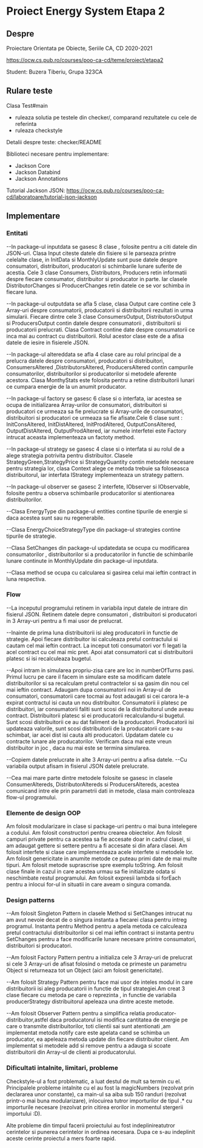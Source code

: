 # Proiect Energy System Etapa 2

## Despre

Proiectare Orientata pe Obiecte, Seriile CA, CD
2020-2021

<https://ocw.cs.pub.ro/courses/poo-ca-cd/teme/proiect/etapa2>

Student: Buzera Tiberiu, Grupa 323CA

## Rulare teste

Clasa Test#main
  * ruleaza solutia pe testele din checker/, comparand rezultatele cu cele de referinta
  * ruleaza checkstyle

Detalii despre teste: checker/README

Biblioteci necesare pentru implementare:
* Jackson Core 
* Jackson Databind 
* Jackson Annotations

Tutorial Jackson JSON: 
<https://ocw.cs.pub.ro/courses/poo-ca-cd/laboratoare/tutorial-json-jackson>

## Implementare

### Entitati

--In package-ul inputdata se gasesc 8 clase , folosite pentru a citi datele din JSON-uri.
Clasa Input citeste datele din fisiere si le parseaza printre celelalte clase,
in InitData si MonthlyUpdate sunt puse datele despre consumatori, distribuitori,
producatori si schimbarile lunare suferite de acestia. 
Cele 3 clase Consumers, Distributors, Producers retin informatii despre fiecare consumator, 
distribuitor si producator in parte.
Iar clasele DistributorChanges si ProducerChanges retin datele ce se vor schimba in fiecare 
luna.

--In package-ul outputdata se afla 5 clase, clasa Output care contine cele 3 Array-uri despre 
consumatorii, producatorii si distribuitorii rezultati in urma simularii. 
Fiecare dintre cele 3 clase ConsumersOutput, DistributorsOutput si ProducersOutput 
contin datele despre consumatorii , distribuitorii si producatorii prelucrati.
Clasa Contract contine date despre consumatorii ce inca mai au contract cu distribuitorii.
Rolul acestor clase este de a afisa datele de iesire in fisierele JSON.

--In package-ul altereddata se afla 4 clase care au rolul principal de a prelucra datele 
despre consumatori, producatori si distribuitori, ConsumersAltered ,DistributorsAltered, 
ProducersAltered contin campurile consumatorilor, distribuitorilor si producatorilor si 
metodele aferente acestora. Clasa MonthyStats este folosita pentru a retine distribuitorii 
lunari ce cumpara energie de la un anumit producator.

--In package-ul factory se gasesc 6 clase si o interfata, iar acestea se ocupa de initializarea 
Array-urilor de consumatori, distribuitori si producatori ce urmeaza sa fie prelucrate si
Array-urile de consumatori, distribuitori si producatori ce urmeaza sa fie afisate.Cele 6 
clase sunt : InitConsAltered, InitDistAltered, InitProdAltered, OutputConsAltered, 
OutputDistAltered, OutputProdAltered, iar numele interfetei este Factory intrucat
aceasta implementeaza un factoty method.

--In package-ul strategy se gasesc 4 clase si o interfata si au rolul de a alege strategia 
potrivita pentru distribuitor. Clasele StrategyGreen,StrategyPrice si StrategyQuantity contin 
metodele necesare pentru strategia lor, clasa Context alege ce metoda trebuie sa foloseasca 
distribuitorul, iar interfata IStrategy implementeaza un strategy pattern.

--In package-ul observer se gasesc 2 interfete, IObserver si IObservable, folosite pentru 
a observa schimbarile producatorilor si atentionarea distribuitorilor.

--Clasa EnergyType din package-ul entities contine tipurile de energie si daca acestea sunt 
sau nu regenerabile.

--Clasa EnergyChoiceStrategyType din package-ul strategies contine tipurile de strategie.

--Clasa SetChanges din package-ul updatedata se ocupa cu modificarea consumatorilor , 
distribuitorilor si a producatorilor in functie de schimbarile lunare continute in MonthlyUpdate 
din package-ul inputdata.

--Clasa method se ocupa cu calcularea si gasirea celui mai ieftin contract in luna respectiva.


### Flow

--La inceputul programului retinem in variabila input datele de intrare din fisierul JSON.
Retinem datele depre consumatori , distribuitori si producatori in 3 Array-uri pentru a fi mai 
usor de prelucrat.

--Inainte de prima luna distribuitorii isi aleg producatorii in functie de strategie.
Apoi fiecare distribuitor isi calculeaza pretul contractului si cautam cel mai ieftin contract.
La inceput toti consumatori vor fi legati la acel contract cu cel mai mic pret.
Apoi atat consumatorii cat si distribuitorii platesc si isi recalculeaza bugetul.

--Apoi intram in simularea propriu-zisa care are loc in numberOfTurns pasi.
Primul lucru pe care il facem in simulare este sa modificam datele distribuitorilor si sa 
recalculam pretul contractelor si sa gasim din nou cel mai ieftin contract.
Adaugam dupa consumatorii noi in Array-ul de consumatori, consumatorii care tocmai au fost adaugati
si cei carora le-a expirat contractul isi cauta un nou distribuitor.
Consumatorii ii platesc pe distribuitori, iar consumatorii faliti sunt scosi de la distribuitorul 
unde aveau contract.
Distribuitorii platesc si ei producatorii recalculandu-si bugetul.
Sunt scosi distribuitorii ce au dat faliment de la producatori.
Producatorii isi updateaza valorile, sunt scosi distribuitorii de la producatorii care s-au 
schimbat, iar acei dist isi cauta alti producatori.
Updatam datele cu contracte lunare ale producatorilor.
Verificam daca mai este vreun distribuitor in joc , daca nu mai este se termina simularea.

--Copiem datele prelucrate in alte 3 Array-uri pentru a afisa datele.
--Cu variabila output afisam in fisierul JSON datele prelucrate.

--Cea mai mare parte dintre metodele folosite se gasesc in clasele ConsumerAltereds, 
DistributorAltereds si ProducersAltereds,
acestea comunicand intre ele prin parametrii dati in metode, clasa main controleaza flow-ul
programului.

### Elemente de design OOP

Am folosit modularizare in clase si package-uri pentru o mai buna intelegere a codului.
Am folosit constructori pentru crearea obiectelor.
Am folosit campuri private pentru ca acestea sa fie accesate doar in cadrul clasei, 
si am adaugat gettere si settere pentru a fi accesate si din afara clasei.
Am folosit interfete si clase care implementeaza acele interfete si metodele lor.
Am folosit genericitate in anumite metode ce puteau primi date de mai multe tipuri.
Am folosit metode suprascrise spre exemplu toString.
Am folosit clase finale in cazul in care acestea urmau sa fie initializate odata 
si neschimbate restul programului.
Am folosit expresii lambda si forEach pentru a inlocui for-ul in situatii in care 
aveam o singura comanda.

### Design patterns

--Am folosit Singleton Pattern in clasele Method si SetChanges intrucat nu am avut nevoie 
decat de o singura instanta a fiecarei clasa pentru intreg programul.
Instanta pentru Method pentru a apela metoda ce calculeaza pretul contractului distribuitorilor
si cel mai ieftin contract si
instanta pentru SetChanges pentru a face modificarile lunare necesare printre consumatori,
distribuitori si producatori.

--Am folosit Factory Pattern pentru a initializa cele 3 Array-uri de prelucrat si cele 
3 Array-uri de afisat folosind o metoda ce primeste un parametru Object si returneaza tot un
Object (aici am folosit genericitate).

--Am folosit Strategy Pattern pentru face mai usor de inteles modul in care distribuitorii isi 
aleg producatorii in functie de tipul strategiei.Am creat 3 clase fiecare cu metoda pe care o
reprezinta , in functie de variabila producerStrategy distribuitorul apeleaza una dintre 
aceste metode.

--Am folosit Observer Pattern pentru a simplifica relatia producator-distribuitor,astfel 
daca producatorul isi modifica cantitatea de energie pe care o transmite distribuitorilor,
toti clientii sai sunt atentionati ,am implementat metoda notify care este apelata cand se
schimba un producator, ea apeleaza metoda update din fiecare distribuitor client. Am
implementat si metodele add si remove pentru a adauga si scoate distribuitorii din Array-ul 
de clienti ai producatorului.

### Dificultati intalnite, limitari, probleme

Checkstyle-ul a fost problematic, a luat destul de mult sa termin cu el. Principalele 
probleme intalnite cu el au fost la magicNumbers (rezolvat prin declararea unor constante), 
ca main-ul sa aiba sub 150 randuri (rezolvat printr-o mai buna modularizare), inlocuirea 
tutror importurilor de tipul .* cu importurile necesare (rezolvat prin citirea erorilor in
momentul stergerii importului :D).

Alte probleme din timpul facerii proiectului au fost indeplinireatutror cerintelor si 
punerea cerintelor in ordinea necesara.
Dupa ce s-au indeplinit aceste cerinte proiectul a mers foarte rapid.

